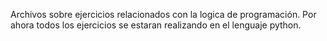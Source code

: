 Archivos sobre ejercicios relacionados con la logica de programación.
Por ahora todos los ejercicios se estaran realizando en el lenguaje python.
